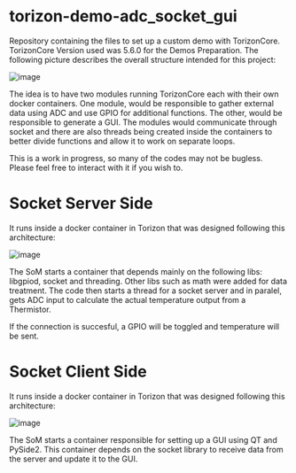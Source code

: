# torizon-demo-adc_socket_gui
Repository containing the files to set up a custom demo with TorizonCore. TorizonCore Version used was 5.6.0 for the Demos Preparation. The following picture describes the overall structure intended for this project:

![image](https://user-images.githubusercontent.com/34245682/178584934-379499ec-19eb-44a4-ac5d-ca4dd2d6f8df.png)

The idea is to have two modules running TorizonCore each with their own docker containers. One module, would be responsible to gather external data using ADC and use GPIO for additional functions. The other, would be responsible to generate a GUI. The modules would communicate through socket and there are also threads being created inside the containers to better divide functions and allow it to work on separate loops. 

This is a work in progress, so many of the codes may not be bugless. Please feel free to interact with it if you wish to. 

# Socket Server Side

It runs inside a docker container in Torizon that was designed following this architecture:

![image](https://user-images.githubusercontent.com/34245682/178801498-da67f04f-29bc-4dcd-9f13-ef9f7be8f2c2.png)

The SoM starts a container that depends mainly on the following libs: libgpiod, socket and threading. Other libs such as math were added for data treatment. The code then starts a thread for a socket server and in paralel, gets ADC input to calculate the actual temperature output from a Thermistor. 

If the connection is succesful, a GPIO will be toggled and temperature will be sent. 

# Socket Client Side

It runs inside a docker container in Torizon that was designed following this architecture:

![image](https://user-images.githubusercontent.com/34245682/178802376-965e4937-a1be-4ee4-b037-64ccfdc68081.png)

The SoM starts a container responsible for setting up a GUI using QT and PySide2. This container depends on the socket library to receive data from the server and update it to the GUI. 
